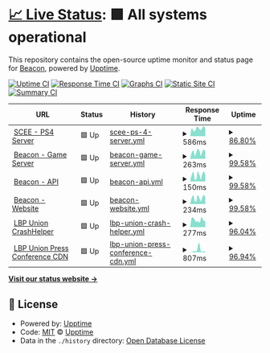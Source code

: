 # [📈 Live Status](https://status.lbpunion.com): <!--live status--> **🟩 All systems operational**

This repository contains the open-source uptime monitor and status page for [Beacon](https://discord.gg/lbpunion), powered by [Upptime](https://github.com/upptime/upptime).

[![Uptime CI](https://github.com/LBPUnion/UnionStatus/workflows/Uptime%20CI/badge.svg)](https://github.com/LBPUnion/UnionStatus/actions?query=workflow%3A%22Uptime+CI%22)
[![Response Time CI](https://github.com/LBPUnion/UnionStatus/workflows/Response%20Time%20CI/badge.svg)](https://github.com/LBPUnion/UnionStatus/actions?query=workflow%3A%22Response+Time+CI%22)
[![Graphs CI](https://github.com/LBPUnion/UnionStatus/workflows/Graphs%20CI/badge.svg)](https://github.com/LBPUnion/UnionStatus/actions?query=workflow%3A%22Graphs+CI%22)
[![Static Site CI](https://github.com/LBPUnion/UnionStatus/workflows/Static%20Site%20CI/badge.svg)](https://github.com/LBPUnion/UnionStatus/actions?query=workflow%3A%22Static+Site+CI%22)
[![Summary CI](https://github.com/LBPUnion/UnionStatus/workflows/Summary%20CI/badge.svg)](https://github.com/LBPUnion/UnionStatus/actions?query=workflow%3A%22Summary+CI%22)

<!--start: status pages-->
<!-- This summary is generated by Upptime (https://github.com/upptime/upptime) -->
<!-- Do not edit this manually, your changes will be overwritten -->
<!-- prettier-ignore -->
| URL | Status | History | Response Time | Uptime |
| --- | ------ | ------- | ------------- | ------ |
| <img alt="" src="https://upload.wikimedia.org/wikipedia/commons/thumb/4/4e/Playstation_logo_colour.svg/2560px-Playstation_logo_colour.svg.png" height="13"> [SCEE - PS4 Server](https://littlebigplanetps3.online.scee.com:10061/LITTLEBIGPLANETPS3_XML) | 🟩 Up | [scee-ps-4-server.yml](https://github.com/LBPUnion/UnionStatus/commits/HEAD/history/scee-ps-4-server.yml) | <details><summary><img alt="Response time graph" src="./graphs/scee-ps-4-server/response-time-week.png" height="20"> 586ms</summary><br><a href="https://status.lbpunion.com/history/scee-ps-4-server"><img alt="Response time 584" src="https://img.shields.io/endpoint?url=https%3A%2F%2Fraw.githubusercontent.com%2FLBPUnion%2FUnionStatus%2FHEAD%2Fapi%2Fscee-ps-4-server%2Fresponse-time.json"></a><br><a href="https://status.lbpunion.com/history/scee-ps-4-server"><img alt="24-hour response time 585" src="https://img.shields.io/endpoint?url=https%3A%2F%2Fraw.githubusercontent.com%2FLBPUnion%2FUnionStatus%2FHEAD%2Fapi%2Fscee-ps-4-server%2Fresponse-time-day.json"></a><br><a href="https://status.lbpunion.com/history/scee-ps-4-server"><img alt="7-day response time 586" src="https://img.shields.io/endpoint?url=https%3A%2F%2Fraw.githubusercontent.com%2FLBPUnion%2FUnionStatus%2FHEAD%2Fapi%2Fscee-ps-4-server%2Fresponse-time-week.json"></a><br><a href="https://status.lbpunion.com/history/scee-ps-4-server"><img alt="30-day response time 600" src="https://img.shields.io/endpoint?url=https%3A%2F%2Fraw.githubusercontent.com%2FLBPUnion%2FUnionStatus%2FHEAD%2Fapi%2Fscee-ps-4-server%2Fresponse-time-month.json"></a><br><a href="https://status.lbpunion.com/history/scee-ps-4-server"><img alt="1-year response time 584" src="https://img.shields.io/endpoint?url=https%3A%2F%2Fraw.githubusercontent.com%2FLBPUnion%2FUnionStatus%2FHEAD%2Fapi%2Fscee-ps-4-server%2Fresponse-time-year.json"></a></details> | <details><summary><a href="https://status.lbpunion.com/history/scee-ps-4-server">86.80%</a></summary><a href="https://status.lbpunion.com/history/scee-ps-4-server"><img alt="All-time uptime 97.63%" src="https://img.shields.io/endpoint?url=https%3A%2F%2Fraw.githubusercontent.com%2FLBPUnion%2FUnionStatus%2FHEAD%2Fapi%2Fscee-ps-4-server%2Fuptime.json"></a><br><a href="https://status.lbpunion.com/history/scee-ps-4-server"><img alt="24-hour uptime 100.00%" src="https://img.shields.io/endpoint?url=https%3A%2F%2Fraw.githubusercontent.com%2FLBPUnion%2FUnionStatus%2FHEAD%2Fapi%2Fscee-ps-4-server%2Fuptime-day.json"></a><br><a href="https://status.lbpunion.com/history/scee-ps-4-server"><img alt="7-day uptime 86.80%" src="https://img.shields.io/endpoint?url=https%3A%2F%2Fraw.githubusercontent.com%2FLBPUnion%2FUnionStatus%2FHEAD%2Fapi%2Fscee-ps-4-server%2Fuptime-week.json"></a><br><a href="https://status.lbpunion.com/history/scee-ps-4-server"><img alt="30-day uptime 96.94%" src="https://img.shields.io/endpoint?url=https%3A%2F%2Fraw.githubusercontent.com%2FLBPUnion%2FUnionStatus%2FHEAD%2Fapi%2Fscee-ps-4-server%2Fuptime-month.json"></a><br><a href="https://status.lbpunion.com/history/scee-ps-4-server"><img alt="1-year uptime 97.63%" src="https://img.shields.io/endpoint?url=https%3A%2F%2Fraw.githubusercontent.com%2FLBPUnion%2FUnionStatus%2FHEAD%2Fapi%2Fscee-ps-4-server%2Fuptime-year.json"></a></details>
| <img alt="" src="https://beacon.lbpunion.com/logo-color.png" height="13"> [Beacon - Game Server](https://lighthouse.lbpunion.com/LITTLEBIGPLANETPS3_XML/status) | 🟩 Up | [beacon-game-server.yml](https://github.com/LBPUnion/UnionStatus/commits/HEAD/history/beacon-game-server.yml) | <details><summary><img alt="Response time graph" src="./graphs/beacon-game-server/response-time-week.png" height="20"> 263ms</summary><br><a href="https://status.lbpunion.com/history/beacon-game-server"><img alt="Response time 229" src="https://img.shields.io/endpoint?url=https%3A%2F%2Fraw.githubusercontent.com%2FLBPUnion%2FUnionStatus%2FHEAD%2Fapi%2Fbeacon-game-server%2Fresponse-time.json"></a><br><a href="https://status.lbpunion.com/history/beacon-game-server"><img alt="24-hour response time 273" src="https://img.shields.io/endpoint?url=https%3A%2F%2Fraw.githubusercontent.com%2FLBPUnion%2FUnionStatus%2FHEAD%2Fapi%2Fbeacon-game-server%2Fresponse-time-day.json"></a><br><a href="https://status.lbpunion.com/history/beacon-game-server"><img alt="7-day response time 263" src="https://img.shields.io/endpoint?url=https%3A%2F%2Fraw.githubusercontent.com%2FLBPUnion%2FUnionStatus%2FHEAD%2Fapi%2Fbeacon-game-server%2Fresponse-time-week.json"></a><br><a href="https://status.lbpunion.com/history/beacon-game-server"><img alt="30-day response time 238" src="https://img.shields.io/endpoint?url=https%3A%2F%2Fraw.githubusercontent.com%2FLBPUnion%2FUnionStatus%2FHEAD%2Fapi%2Fbeacon-game-server%2Fresponse-time-month.json"></a><br><a href="https://status.lbpunion.com/history/beacon-game-server"><img alt="1-year response time 229" src="https://img.shields.io/endpoint?url=https%3A%2F%2Fraw.githubusercontent.com%2FLBPUnion%2FUnionStatus%2FHEAD%2Fapi%2Fbeacon-game-server%2Fresponse-time-year.json"></a></details> | <details><summary><a href="https://status.lbpunion.com/history/beacon-game-server">99.58%</a></summary><a href="https://status.lbpunion.com/history/beacon-game-server"><img alt="All-time uptime 97.41%" src="https://img.shields.io/endpoint?url=https%3A%2F%2Fraw.githubusercontent.com%2FLBPUnion%2FUnionStatus%2FHEAD%2Fapi%2Fbeacon-game-server%2Fuptime.json"></a><br><a href="https://status.lbpunion.com/history/beacon-game-server"><img alt="24-hour uptime 97.06%" src="https://img.shields.io/endpoint?url=https%3A%2F%2Fraw.githubusercontent.com%2FLBPUnion%2FUnionStatus%2FHEAD%2Fapi%2Fbeacon-game-server%2Fuptime-day.json"></a><br><a href="https://status.lbpunion.com/history/beacon-game-server"><img alt="7-day uptime 99.58%" src="https://img.shields.io/endpoint?url=https%3A%2F%2Fraw.githubusercontent.com%2FLBPUnion%2FUnionStatus%2FHEAD%2Fapi%2Fbeacon-game-server%2Fuptime-week.json"></a><br><a href="https://status.lbpunion.com/history/beacon-game-server"><img alt="30-day uptime 96.47%" src="https://img.shields.io/endpoint?url=https%3A%2F%2Fraw.githubusercontent.com%2FLBPUnion%2FUnionStatus%2FHEAD%2Fapi%2Fbeacon-game-server%2Fuptime-month.json"></a><br><a href="https://status.lbpunion.com/history/beacon-game-server"><img alt="1-year uptime 97.41%" src="https://img.shields.io/endpoint?url=https%3A%2F%2Fraw.githubusercontent.com%2FLBPUnion%2FUnionStatus%2FHEAD%2Fapi%2Fbeacon-game-server%2Fuptime-year.json"></a></details>
| <img alt="" src="https://beacon.lbpunion.com/logo-color.png" height="13"> [Beacon - API](https://lighthouse.lbpunion.com/api/v1/status) | 🟩 Up | [beacon-api.yml](https://github.com/LBPUnion/UnionStatus/commits/HEAD/history/beacon-api.yml) | <details><summary><img alt="Response time graph" src="./graphs/beacon-api/response-time-week.png" height="20"> 150ms</summary><br><a href="https://status.lbpunion.com/history/beacon-api"><img alt="Response time 133" src="https://img.shields.io/endpoint?url=https%3A%2F%2Fraw.githubusercontent.com%2FLBPUnion%2FUnionStatus%2FHEAD%2Fapi%2Fbeacon-api%2Fresponse-time.json"></a><br><a href="https://status.lbpunion.com/history/beacon-api"><img alt="24-hour response time 153" src="https://img.shields.io/endpoint?url=https%3A%2F%2Fraw.githubusercontent.com%2FLBPUnion%2FUnionStatus%2FHEAD%2Fapi%2Fbeacon-api%2Fresponse-time-day.json"></a><br><a href="https://status.lbpunion.com/history/beacon-api"><img alt="7-day response time 150" src="https://img.shields.io/endpoint?url=https%3A%2F%2Fraw.githubusercontent.com%2FLBPUnion%2FUnionStatus%2FHEAD%2Fapi%2Fbeacon-api%2Fresponse-time-week.json"></a><br><a href="https://status.lbpunion.com/history/beacon-api"><img alt="30-day response time 136" src="https://img.shields.io/endpoint?url=https%3A%2F%2Fraw.githubusercontent.com%2FLBPUnion%2FUnionStatus%2FHEAD%2Fapi%2Fbeacon-api%2Fresponse-time-month.json"></a><br><a href="https://status.lbpunion.com/history/beacon-api"><img alt="1-year response time 133" src="https://img.shields.io/endpoint?url=https%3A%2F%2Fraw.githubusercontent.com%2FLBPUnion%2FUnionStatus%2FHEAD%2Fapi%2Fbeacon-api%2Fresponse-time-year.json"></a></details> | <details><summary><a href="https://status.lbpunion.com/history/beacon-api">99.58%</a></summary><a href="https://status.lbpunion.com/history/beacon-api"><img alt="All-time uptime 98.32%" src="https://img.shields.io/endpoint?url=https%3A%2F%2Fraw.githubusercontent.com%2FLBPUnion%2FUnionStatus%2FHEAD%2Fapi%2Fbeacon-api%2Fuptime.json"></a><br><a href="https://status.lbpunion.com/history/beacon-api"><img alt="24-hour uptime 97.06%" src="https://img.shields.io/endpoint?url=https%3A%2F%2Fraw.githubusercontent.com%2FLBPUnion%2FUnionStatus%2FHEAD%2Fapi%2Fbeacon-api%2Fuptime-day.json"></a><br><a href="https://status.lbpunion.com/history/beacon-api"><img alt="7-day uptime 99.58%" src="https://img.shields.io/endpoint?url=https%3A%2F%2Fraw.githubusercontent.com%2FLBPUnion%2FUnionStatus%2FHEAD%2Fapi%2Fbeacon-api%2Fuptime-week.json"></a><br><a href="https://status.lbpunion.com/history/beacon-api"><img alt="30-day uptime 97.72%" src="https://img.shields.io/endpoint?url=https%3A%2F%2Fraw.githubusercontent.com%2FLBPUnion%2FUnionStatus%2FHEAD%2Fapi%2Fbeacon-api%2Fuptime-month.json"></a><br><a href="https://status.lbpunion.com/history/beacon-api"><img alt="1-year uptime 98.32%" src="https://img.shields.io/endpoint?url=https%3A%2F%2Fraw.githubusercontent.com%2FLBPUnion%2FUnionStatus%2FHEAD%2Fapi%2Fbeacon-api%2Fuptime-year.json"></a></details>
| <img alt="" src="https://beacon.lbpunion.com/logo-color.png" height="13"> [Beacon - Website](https://beacon.lbpunion.com/status) | 🟩 Up | [beacon-website.yml](https://github.com/LBPUnion/UnionStatus/commits/HEAD/history/beacon-website.yml) | <details><summary><img alt="Response time graph" src="./graphs/beacon-website/response-time-week.png" height="20"> 234ms</summary><br><a href="https://status.lbpunion.com/history/beacon-website"><img alt="Response time 982" src="https://img.shields.io/endpoint?url=https%3A%2F%2Fraw.githubusercontent.com%2FLBPUnion%2FUnionStatus%2FHEAD%2Fapi%2Fbeacon-website%2Fresponse-time.json"></a><br><a href="https://status.lbpunion.com/history/beacon-website"><img alt="24-hour response time 263" src="https://img.shields.io/endpoint?url=https%3A%2F%2Fraw.githubusercontent.com%2FLBPUnion%2FUnionStatus%2FHEAD%2Fapi%2Fbeacon-website%2Fresponse-time-day.json"></a><br><a href="https://status.lbpunion.com/history/beacon-website"><img alt="7-day response time 234" src="https://img.shields.io/endpoint?url=https%3A%2F%2Fraw.githubusercontent.com%2FLBPUnion%2FUnionStatus%2FHEAD%2Fapi%2Fbeacon-website%2Fresponse-time-week.json"></a><br><a href="https://status.lbpunion.com/history/beacon-website"><img alt="30-day response time 207" src="https://img.shields.io/endpoint?url=https%3A%2F%2Fraw.githubusercontent.com%2FLBPUnion%2FUnionStatus%2FHEAD%2Fapi%2Fbeacon-website%2Fresponse-time-month.json"></a><br><a href="https://status.lbpunion.com/history/beacon-website"><img alt="1-year response time 982" src="https://img.shields.io/endpoint?url=https%3A%2F%2Fraw.githubusercontent.com%2FLBPUnion%2FUnionStatus%2FHEAD%2Fapi%2Fbeacon-website%2Fresponse-time-year.json"></a></details> | <details><summary><a href="https://status.lbpunion.com/history/beacon-website">99.58%</a></summary><a href="https://status.lbpunion.com/history/beacon-website"><img alt="All-time uptime 98.32%" src="https://img.shields.io/endpoint?url=https%3A%2F%2Fraw.githubusercontent.com%2FLBPUnion%2FUnionStatus%2FHEAD%2Fapi%2Fbeacon-website%2Fuptime.json"></a><br><a href="https://status.lbpunion.com/history/beacon-website"><img alt="24-hour uptime 97.06%" src="https://img.shields.io/endpoint?url=https%3A%2F%2Fraw.githubusercontent.com%2FLBPUnion%2FUnionStatus%2FHEAD%2Fapi%2Fbeacon-website%2Fuptime-day.json"></a><br><a href="https://status.lbpunion.com/history/beacon-website"><img alt="7-day uptime 99.58%" src="https://img.shields.io/endpoint?url=https%3A%2F%2Fraw.githubusercontent.com%2FLBPUnion%2FUnionStatus%2FHEAD%2Fapi%2Fbeacon-website%2Fuptime-week.json"></a><br><a href="https://status.lbpunion.com/history/beacon-website"><img alt="30-day uptime 97.72%" src="https://img.shields.io/endpoint?url=https%3A%2F%2Fraw.githubusercontent.com%2FLBPUnion%2FUnionStatus%2FHEAD%2Fapi%2Fbeacon-website%2Fuptime-month.json"></a><br><a href="https://status.lbpunion.com/history/beacon-website"><img alt="1-year uptime 98.32%" src="https://img.shields.io/endpoint?url=https%3A%2F%2Fraw.githubusercontent.com%2FLBPUnion%2FUnionStatus%2FHEAD%2Fapi%2Fbeacon-website%2Fuptime-year.json"></a></details>
| <img alt="" src="https://crashhelper.lbpunion.com/favicon.ico" height="13"> [LBP Union CrashHelper](https://crashhelper.lbpunion.com) | 🟩 Up | [lbp-union-crash-helper.yml](https://github.com/LBPUnion/UnionStatus/commits/HEAD/history/lbp-union-crash-helper.yml) | <details><summary><img alt="Response time graph" src="./graphs/lbp-union-crash-helper/response-time-week.png" height="20"> 277ms</summary><br><a href="https://status.lbpunion.com/history/lbp-union-crash-helper"><img alt="Response time 277" src="https://img.shields.io/endpoint?url=https%3A%2F%2Fraw.githubusercontent.com%2FLBPUnion%2FUnionStatus%2FHEAD%2Fapi%2Flbp-union-crash-helper%2Fresponse-time.json"></a><br><a href="https://status.lbpunion.com/history/lbp-union-crash-helper"><img alt="24-hour response time 224" src="https://img.shields.io/endpoint?url=https%3A%2F%2Fraw.githubusercontent.com%2FLBPUnion%2FUnionStatus%2FHEAD%2Fapi%2Flbp-union-crash-helper%2Fresponse-time-day.json"></a><br><a href="https://status.lbpunion.com/history/lbp-union-crash-helper"><img alt="7-day response time 277" src="https://img.shields.io/endpoint?url=https%3A%2F%2Fraw.githubusercontent.com%2FLBPUnion%2FUnionStatus%2FHEAD%2Fapi%2Flbp-union-crash-helper%2Fresponse-time-week.json"></a><br><a href="https://status.lbpunion.com/history/lbp-union-crash-helper"><img alt="30-day response time 277" src="https://img.shields.io/endpoint?url=https%3A%2F%2Fraw.githubusercontent.com%2FLBPUnion%2FUnionStatus%2FHEAD%2Fapi%2Flbp-union-crash-helper%2Fresponse-time-month.json"></a><br><a href="https://status.lbpunion.com/history/lbp-union-crash-helper"><img alt="1-year response time 277" src="https://img.shields.io/endpoint?url=https%3A%2F%2Fraw.githubusercontent.com%2FLBPUnion%2FUnionStatus%2FHEAD%2Fapi%2Flbp-union-crash-helper%2Fresponse-time-year.json"></a></details> | <details><summary><a href="https://status.lbpunion.com/history/lbp-union-crash-helper">96.04%</a></summary><a href="https://status.lbpunion.com/history/lbp-union-crash-helper"><img alt="All-time uptime 96.04%" src="https://img.shields.io/endpoint?url=https%3A%2F%2Fraw.githubusercontent.com%2FLBPUnion%2FUnionStatus%2FHEAD%2Fapi%2Flbp-union-crash-helper%2Fuptime.json"></a><br><a href="https://status.lbpunion.com/history/lbp-union-crash-helper"><img alt="24-hour uptime 100.00%" src="https://img.shields.io/endpoint?url=https%3A%2F%2Fraw.githubusercontent.com%2FLBPUnion%2FUnionStatus%2FHEAD%2Fapi%2Flbp-union-crash-helper%2Fuptime-day.json"></a><br><a href="https://status.lbpunion.com/history/lbp-union-crash-helper"><img alt="7-day uptime 96.04%" src="https://img.shields.io/endpoint?url=https%3A%2F%2Fraw.githubusercontent.com%2FLBPUnion%2FUnionStatus%2FHEAD%2Fapi%2Flbp-union-crash-helper%2Fuptime-week.json"></a><br><a href="https://status.lbpunion.com/history/lbp-union-crash-helper"><img alt="30-day uptime 96.04%" src="https://img.shields.io/endpoint?url=https%3A%2F%2Fraw.githubusercontent.com%2FLBPUnion%2FUnionStatus%2FHEAD%2Fapi%2Flbp-union-crash-helper%2Fuptime-month.json"></a><br><a href="https://status.lbpunion.com/history/lbp-union-crash-helper"><img alt="1-year uptime 96.04%" src="https://img.shields.io/endpoint?url=https%3A%2F%2Fraw.githubusercontent.com%2FLBPUnion%2FUnionStatus%2FHEAD%2Fapi%2Flbp-union-crash-helper%2Fuptime-year.json"></a></details>
| <img alt="" src="https://crashhelper.lbpunion.com/favicon.ico" height="13"> [LBP Union Press Conference CDN](https://cdn.drones.gay) | 🟩 Up | [lbp-union-press-conference-cdn.yml](https://github.com/LBPUnion/UnionStatus/commits/HEAD/history/lbp-union-press-conference-cdn.yml) | <details><summary><img alt="Response time graph" src="./graphs/lbp-union-press-conference-cdn/response-time-week.png" height="20"> 807ms</summary><br><a href="https://status.lbpunion.com/history/lbp-union-press-conference-cdn"><img alt="Response time 807" src="https://img.shields.io/endpoint?url=https%3A%2F%2Fraw.githubusercontent.com%2FLBPUnion%2FUnionStatus%2FHEAD%2Fapi%2Flbp-union-press-conference-cdn%2Fresponse-time.json"></a><br><a href="https://status.lbpunion.com/history/lbp-union-press-conference-cdn"><img alt="24-hour response time 316" src="https://img.shields.io/endpoint?url=https%3A%2F%2Fraw.githubusercontent.com%2FLBPUnion%2FUnionStatus%2FHEAD%2Fapi%2Flbp-union-press-conference-cdn%2Fresponse-time-day.json"></a><br><a href="https://status.lbpunion.com/history/lbp-union-press-conference-cdn"><img alt="7-day response time 807" src="https://img.shields.io/endpoint?url=https%3A%2F%2Fraw.githubusercontent.com%2FLBPUnion%2FUnionStatus%2FHEAD%2Fapi%2Flbp-union-press-conference-cdn%2Fresponse-time-week.json"></a><br><a href="https://status.lbpunion.com/history/lbp-union-press-conference-cdn"><img alt="30-day response time 807" src="https://img.shields.io/endpoint?url=https%3A%2F%2Fraw.githubusercontent.com%2FLBPUnion%2FUnionStatus%2FHEAD%2Fapi%2Flbp-union-press-conference-cdn%2Fresponse-time-month.json"></a><br><a href="https://status.lbpunion.com/history/lbp-union-press-conference-cdn"><img alt="1-year response time 807" src="https://img.shields.io/endpoint?url=https%3A%2F%2Fraw.githubusercontent.com%2FLBPUnion%2FUnionStatus%2FHEAD%2Fapi%2Flbp-union-press-conference-cdn%2Fresponse-time-year.json"></a></details> | <details><summary><a href="https://status.lbpunion.com/history/lbp-union-press-conference-cdn">96.94%</a></summary><a href="https://status.lbpunion.com/history/lbp-union-press-conference-cdn"><img alt="All-time uptime 96.94%" src="https://img.shields.io/endpoint?url=https%3A%2F%2Fraw.githubusercontent.com%2FLBPUnion%2FUnionStatus%2FHEAD%2Fapi%2Flbp-union-press-conference-cdn%2Fuptime.json"></a><br><a href="https://status.lbpunion.com/history/lbp-union-press-conference-cdn"><img alt="24-hour uptime 100.00%" src="https://img.shields.io/endpoint?url=https%3A%2F%2Fraw.githubusercontent.com%2FLBPUnion%2FUnionStatus%2FHEAD%2Fapi%2Flbp-union-press-conference-cdn%2Fuptime-day.json"></a><br><a href="https://status.lbpunion.com/history/lbp-union-press-conference-cdn"><img alt="7-day uptime 96.94%" src="https://img.shields.io/endpoint?url=https%3A%2F%2Fraw.githubusercontent.com%2FLBPUnion%2FUnionStatus%2FHEAD%2Fapi%2Flbp-union-press-conference-cdn%2Fuptime-week.json"></a><br><a href="https://status.lbpunion.com/history/lbp-union-press-conference-cdn"><img alt="30-day uptime 96.94%" src="https://img.shields.io/endpoint?url=https%3A%2F%2Fraw.githubusercontent.com%2FLBPUnion%2FUnionStatus%2FHEAD%2Fapi%2Flbp-union-press-conference-cdn%2Fuptime-month.json"></a><br><a href="https://status.lbpunion.com/history/lbp-union-press-conference-cdn"><img alt="1-year uptime 96.94%" src="https://img.shields.io/endpoint?url=https%3A%2F%2Fraw.githubusercontent.com%2FLBPUnion%2FUnionStatus%2FHEAD%2Fapi%2Flbp-union-press-conference-cdn%2Fuptime-year.json"></a></details>

<!--end: status pages-->

[**Visit our status website →**](https://status.lbpunion.com)

## 📄 License

- Powered by: [Upptime](https://github.com/upptime/upptime)
- Code: [MIT](./LICENSE) © [Upptime](https://upptime.js.org)
- Data in the `./history` directory: [Open Database License](https://opendatacommons.org/licenses/odbl/1-0/)
